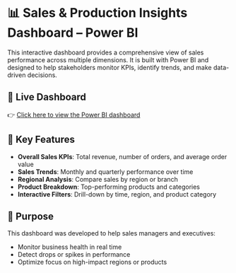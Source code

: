 # 📊 Sales & Production Insights Dashboard – Power BI

This interactive dashboard provides a comprehensive view of sales performance across multiple dimensions. It is built with Power BI and designed to help stakeholders monitor KPIs, identify trends, and make data-driven decisions.

## 🔗 Live Dashboard

👉 [Click here to view the Power BI dashboard](https://app.powerbi.com/view?r=eyJrIjoiNjk0MjllYjQtMzZkNC00MjcxLWI4OGEtYWEyYmE0MmE2ZDA2IiwidCI6IjcyOWQ3ODc2LTg5MzQtNDljNi1iNTZlLTZjZTkwNjkzM2Y4YiIsImMiOjEwfQ%3D%3D)

## 📌 Key Features
- **Overall Sales KPIs**: Total revenue, number of orders, and average order value
- **Sales Trends**: Monthly and quarterly performance over time
- **Regional Analysis**: Compare sales by region or branch
- **Product Breakdown**: Top-performing products and categories
- **Interactive Filters**: Drill-down by time, region, and product category

## 🎯 Purpose
This dashboard was developed to help sales managers and executives:
- Monitor business health in real time
- Detect drops or spikes in performance
- Optimize focus on high-impact regions or products